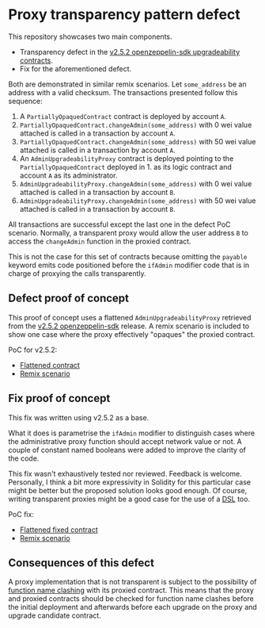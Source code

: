 # Proxy transparency pattern defect

This repository showcases two main components.
- Transparency defect in the [v2.5.2 openzeppelin-sdk upgradeability contracts][v2.5.2 openzeppelin-sdk upgradeability contracts].
- Fix for the aforementioned defect.

Both are demonstrated in similar remix scenarios.
Let `some_address` be an address with a valid checksum.
The transactions presented follow this sequence:
1. A `PartiallyOpaquedContract` contract is deployed by account `A`.
2. `PartiallyOpaquedContract.changeAdmin(some_address)` with 0 wei value attached is called in a transaction by account `A`.
3. `PartiallyOpaquedContract.changeAdmin(some_address)` with 50 wei value attached is called in a transaction by account `A`.
4. An `AdminUpgradeabilityProxy` contract is deployed pointing to the `PartiallyOpaquedContract` deployed in 1. as its logic contract and account `A` as its administrator.
5. `AdminUpgradeabilityProxy.changeAdmin(some_address)` with 0 wei value attached is called in a transaction by account `B`.
6. `AdminUpgradeabilityProxy.changeAdmin(some_address)` with 50 wei value attached is called in a transaction by account `B`.

All transactions are successful except the last one in the defect PoC scenario. Normally, a transparent proxy would allow the user address `B` to access the `changeAdmin` function in the proxied contract.

This is not the case for this set of contracts because omitting the `payable` keyword emits code positioned before the `ifAdmin` modifier code that is in charge of proxying the calls transparently.

## Defect proof of concept

This proof of concept uses a flattened `AdminUpgradeabilityProxy` retrieved from the [v2.5.2 openzeppelin-sdk][v2.5.2 openzeppelin-sdk upgradeability contracts] release. A remix scenario is included to show one case where the proxy effectively "opaques" the proxied contract.

PoC for v2.5.2:
- [Flattened contract](proxy_defect_poc_v2.5.2.sol)
- [Remix scenario](Remix_Scenario_v2.5.2.json)

## Fix proof of concept

This fix was written using v2.5.2 as a base.

What it does is parametrise the `ifAdmin` modifier to distinguish cases where the administrative proxy function should accept network value or not.
A couple of constant named booleans were added to improve the clarity of the code.

This fix wasn't exhaustively tested nor reviewed. Feedback is welcome. Personally, I think a bit more expressivity in Solidity for this particular case might be better but the proposed solution looks good enough. Of course, writing transparent proxies might be a good case for the use of a [DSL](https://en.wikipedia.org/wiki/Domain-specific_language) too.

PoC fix:
- [Flattened fixed contract](proxy_defect_fix_for_v2.5.2.sol)
- [Remix scenario](Remix_Scenario_of_fix_for_v2.5.2.json)

## Consequences of this defect

A proxy implementation that is not transparent is subject to the possibility of [function name clashing](https://forum.openzeppelin.com/t/beware-of-the-proxy-learn-how-to-exploit-function-clashing/1070) with its proxied contract. This means that the proxy and proxied contracts should be checked for function name clashes before the initial deployment and afterwards before each upgrade on the proxy and upgrade candidate contract.

[v2.5.2 openzeppelin-sdk upgradeability contracts]: https://github.com/OpenZeppelin/openzeppelin-sdk/tree/v2.5.2/packages/lib/contracts/upgradeability